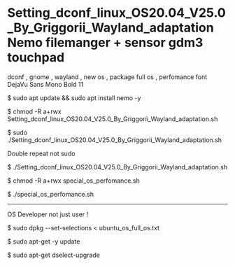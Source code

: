 # Setting_dconf_linux_OS20.04_V25.0_By_Griggorii_Wayland_adaptation Nemo filemanger + sensor gdm3 touchpad
dconf , gnome , wayland , new os , package full os , perfomance font DejaVu Sans Mono Bold 11

$ sudo apt update && sudo apt install nemo -y

$ chmod -R a+rwx Setting_dconf_linux_OS20.04_V25.0_By_Griggorii_Wayland_adaptation.sh

$ sudo ./Setting_dconf_linux_OS20.04_V25.0_By_Griggorii_Wayland_adaptation.sh

Double repeat not sudo

$ ./Setting_dconf_linux_OS20.04_V25.0_By_Griggorii_Wayland_adaptation.sh

$ chmod -R a+rwx special_os_perfomance.sh

$ ./special_os_perfomance.sh

_______________________________________________________________________________________________________________________________________

OS Developer not just user !

$ sudo dpkg --set-selections < ubuntu_os_full_os.txt

$ sudo apt-get -y update

$ sudo apt-get dselect-upgrade

